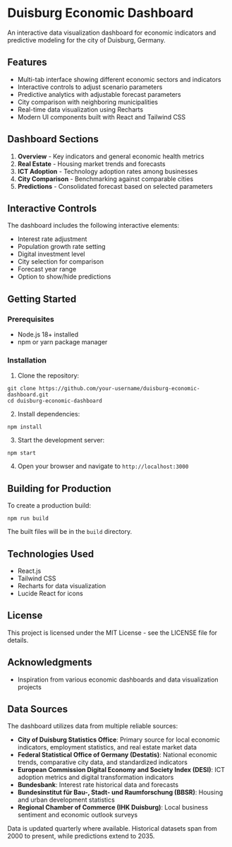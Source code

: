 # Duisburg Economic Dashboard

An interactive data visualization dashboard for economic indicators and predictive modeling for the city of Duisburg, Germany.

## Features

- Multi-tab interface showing different economic sectors and indicators
- Interactive controls to adjust scenario parameters
- Predictive analytics with adjustable forecast parameters
- City comparison with neighboring municipalities
- Real-time data visualization using Recharts
- Modern UI components built with React and Tailwind CSS

## Dashboard Sections

1. **Overview** - Key indicators and general economic health metrics
2. **Real Estate** - Housing market trends and forecasts
3. **ICT Adoption** - Technology adoption rates among businesses
4. **City Comparison** - Benchmarking against comparable cities
5. **Predictions** - Consolidated forecast based on selected parameters

## Interactive Controls

The dashboard includes the following interactive elements:

- Interest rate adjustment
- Population growth rate setting
- Digital investment level
- City selection for comparison
- Forecast year range
- Option to show/hide predictions

## Getting Started

### Prerequisites

- Node.js 18+ installed
- npm or yarn package manager

### Installation

1. Clone the repository:
```
git clone https://github.com/your-username/duisburg-economic-dashboard.git
cd duisburg-economic-dashboard
```

2. Install dependencies:
```
npm install
```

3. Start the development server:
```
npm start
```

4. Open your browser and navigate to `http://localhost:3000`

## Building for Production

To create a production build:

```
npm run build
```

The built files will be in the `build` directory.

## Technologies Used

- React.js
- Tailwind CSS
- Recharts for data visualization
- Lucide React for icons

## License

This project is licensed under the MIT License - see the LICENSE file for details.

## Acknowledgments

- Inspiration from various economic dashboards and data visualization projects

## Data Sources

The dashboard utilizes data from multiple reliable sources:

- **City of Duisburg Statistics Office**: Primary source for local economic indicators, employment statistics, and real estate market data
- **Federal Statistical Office of Germany (Destatis)**: National economic trends, comparative city data, and standardized indicators
- **European Commission Digital Economy and Society Index (DESI)**: ICT adoption metrics and digital transformation indicators
- **Bundesbank**: Interest rate historical data and forecasts
- **Bundesinstitut für Bau-, Stadt- und Raumforschung (BBSR)**: Housing and urban development statistics
- **Regional Chamber of Commerce (IHK Duisburg)**: Local business sentiment and economic outlook surveys

Data is updated quarterly where available. Historical datasets span from 2000 to present, while predictions extend to 2035.
